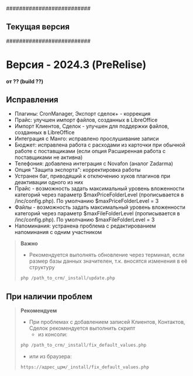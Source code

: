 ##########################
##    Текущая версия    ##
##########################

<a id="??"></a>
# Версия - 2024.3 (PreRelise)
#### от ?? (build ??)

## Исправления

- Плагины: CronManager, Экспорт сделок+ - коррекция
- Прайс: улучшен импорт файлов, созданных в LibreOffice
- Импорт Клиентов, Сделок - улучшен для поддержки файлов, созданных в LibreOffice
- Интеграция с Манго: исправлено прослушивание записи
- Бюджет: исправлена работа с расходами из карточки при обычной работе с поставщиками (если опция Расширенная работа с поставщиками не активна)
- Телефония: добавлена интеграция с Novafon (аналог Zadarma)
- Опция "Защита экспорта": корректировка работы
- Устранен баг, приводящий к отключению хуков плагинов при деактивации одного из них
- Прайс - возможность задать максимальный уровень вложенности категорий через параметр $maxPriceFolderLevel (прописывается в /inc/config.php). По умолчанию $maxPriceFolderLevel = 3
- Файлы - возможность задать максимальный уровень вложенности категорий через параметр $maxFileFolderLevel (прописывается в /inc/config.php). По умолчанию $maxFileFolderLevel = 3
- Напоминания: устранена проблема с редактированием напоминания с одним участником

>
> <b class="red">Важно</b>
> - Рекомендуется выполнять обновление через терминал, если размер базы данных значителен, т.к. вносятся изменения в её структуру
> ```php
> php /path_to_crm/_install/update.php
> ```
>

## При наличии проблем

>
> <b class="red">Рекомендуем</b>
> - При проблемах с добавлением записей Клиентов, Контактов, Сделок рекомендуется выполнить скрипт
>   - из консоли:
> ```php
> php /path_to_crm/_install/fix_default_values.php
> ```
>    - или из браузера:
> ```html
> https://адрес_црм/_install/fix_default_values.php
> ```
>
